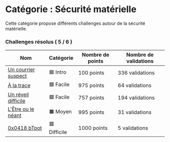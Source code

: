 # Catégorie : Sécurité matérielle

Cette catégorie propose différents challenges autour de la sécurité matérielle.

### Challenges résolus ( 5 / 6 )

| Nom | Catégorie | Nombre de points | Nombre de validations |
| - | - | - | - |
| [Un courrier suspect](./un%20courrier%20suspect/) | 🟦 Intro | 100 points | 336 validations |
| [À la trace](./a%20la%20trace/) | 🟩 Facile | 975 points | 64 validations |
| [Un réveil difficile](./un%20reveil%20difficile/) | 🟩 Facile | 757 points | 194 validations |
| [L'Être ou le néant](./l'etre%20ou%20le%20neant/) | 🟧 Moyen | 995 points | 31 validations |
| [0x0418 bTpot](./0x0418%20bTpot/) | 🟥 Difficile | 1000 points | 5 validations |